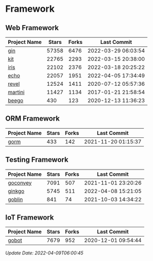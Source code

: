 # Framework

## Web Framework
| Project Name | Stars | Forks | Last Commit |
| ------------ | ----- | ----- | ----------- |
| [gin](https://github.com/gin-gonic/gin) | 57358 | 6476 | 2022-03-29 06:03:54 |
| [kit](https://github.com/go-kit/kit) | 22765 | 2293 | 2022-03-15 20:38:00 |
| [iris](https://github.com/kataras/iris) | 22102 | 2376 | 2022-03-18 20:25:22 |
| [echo](https://github.com/labstack/echo) | 22057 | 1951 | 2022-04-05 17:34:49 |
| [revel](https://github.com/revel/revel) | 12524 | 1411 | 2020-07-12 05:57:36 |
| [martini](https://github.com/go-martini/martini) | 11427 | 1134 | 2017-01-21 21:58:54 |
| [beego](https://github.com/astaxie/beego) | 430 | 123 | 2020-12-13 11:36:23 |

## ORM Framework
| Project Name | Stars | Forks | Last Commit |
| ------------ | ----- | ----- | ----------- |
| [gorm](https://github.com/jinzhu/gorm) | 433 | 142 | 2021-11-20 01:15:37 |

## Testing Framework
| Project Name | Stars | Forks | Last Commit |
| ------------ | ----- | ----- | ----------- |
| [goconvey](https://github.com/smartystreets/goconvey) | 7091 | 507 | 2021-11-01 23:20:26 |
| [ginkgo](https://github.com/onsi/ginkgo) | 5745 | 511 | 2022-04-08 15:21:05 |
| [goblin](https://github.com/franela/goblin) | 841 | 74 | 2021-10-03 14:34:22 |

## IoT Framework
| Project Name | Stars | Forks | Last Commit |
| ------------ | ----- | ----- | ----------- |
| [gobot](https://github.com/hybridgroup/gobot) | 7679 | 952 | 2020-12-01 09:54:44 |

*Update Date: 2022-04-09T06:00:45*